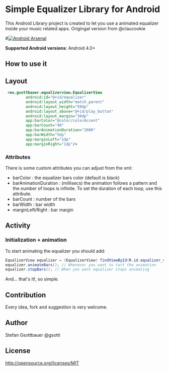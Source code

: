 Simple Equalizer Library for Android 
==================================

 This Android Library project is created to let you use a animated equalizer inside your music related apps. Origingal version
from @claucookie

#[![Android Arsenal](https://img.shields.io/badge/Android%20Arsenal-Simple%20Equalizer%20Library-brightgreen.svg?style=flat)](https://android-arsenal.com/details/1/3715)

**Supported Android versions**: Android 4.0+

How to use it
----------------------

## Layout

````xml
 <eu.gsottbauer.equalizerview.EqualizerView
         android:id="@+id/equalizer"
         android:layout_width="match_parent"
         android:layout_height="50dp"
         android:layout_above="@+id/play_button"
         android:layout_margin="30dp"
         app:barColor="@color/colorAccent"
         app:barCount="40"
         app:barAnimationDuration="2000"
         app:barWidth="5dp"
         app:marginLeft="1dp"
         app:marginRight="1dp"/>
````

### Attributes

There is some custom attributes you can adjust from the xml:
 - barColor : the equalizer bars color (default is black)
 - barAnimationDuration : (millisecs) the animation follows a pattern and the number of loops is infinite. To set the duration of each loop, use this attribute.
 - barCount :  number of the bars
 - barWidth : bar width
 - marginLeft/Right : bar margin
 
## Activity

### Initialization + animation

To start animating the equalizer you should add:

````java
EqualizerView equalizer = (EqualizerView) findViewById(R.id.equalizer_view);
equalizer.animateBars(); // Whenever you want to tart the animation
equalizer.stopBars(); // When you want equalizer stops animating
````
And... that's it!, so simple.


Contribution
------------
Every idea, fork and suggestion is very welcome.

Author
--------
Stefan Gsottbauer @gsotti

License
-------
http://opensource.org/licenses/MIT
